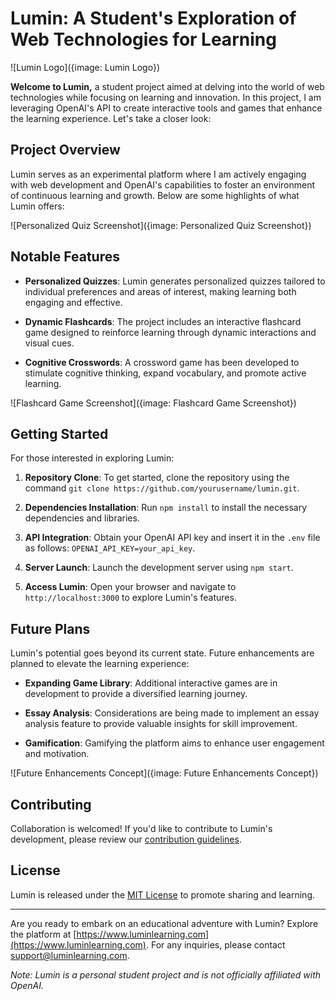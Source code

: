 # Lumin: A Student's Exploration of Web Technologies for Learning

![Lumin Logo]({image: Lumin Logo})

**Welcome to Lumin,** a student project aimed at delving into the world of web technologies while focusing on learning and innovation. In this project, I am leveraging OpenAI's API to create interactive tools and games that enhance the learning experience. Let's take a closer look:

## Project Overview

Lumin serves as an experimental platform where I am actively engaging with web development and OpenAI's capabilities to foster an environment of continuous learning and growth. Below are some highlights of what Lumin offers:

![Personalized Quiz Screenshot]({image: Personalized Quiz Screenshot})

## Notable Features

- **Personalized Quizzes**: Lumin generates personalized quizzes tailored to individual preferences and areas of interest, making learning both engaging and effective.

- **Dynamic Flashcards**: The project includes an interactive flashcard game designed to reinforce learning through dynamic interactions and visual cues.

- **Cognitive Crosswords**: A crossword game has been developed to stimulate cognitive thinking, expand vocabulary, and promote active learning.

![Flashcard Game Screenshot]({image: Flashcard Game Screenshot})

## Getting Started

For those interested in exploring Lumin:

1. **Repository Clone**: To get started, clone the repository using the command `git clone https://github.com/yourusername/lumin.git`.

2. **Dependencies Installation**: Run `npm install` to install the necessary dependencies and libraries.

3. **API Integration**: Obtain your OpenAI API key and insert it in the `.env` file as follows: `OPENAI_API_KEY=your_api_key`.

4. **Server Launch**: Launch the development server using `npm start`.

5. **Access Lumin**: Open your browser and navigate to `http://localhost:3000` to explore Lumin's features.

## Future Plans

Lumin's potential goes beyond its current state. Future enhancements are planned to elevate the learning experience:

- **Expanding Game Library**: Additional interactive games are in development to provide a diversified learning journey.

- **Essay Analysis**: Considerations are being made to implement an essay analysis feature to provide valuable insights for skill improvement.

- **Gamification**: Gamifying the platform aims to enhance user engagement and motivation.

![Future Enhancements Concept]({image: Future Enhancements Concept})

## Contributing

Collaboration is welcomed! If you'd like to contribute to Lumin's development, please review our [contribution guidelines](CONTRIBUTING.md).

## License

Lumin is released under the [MIT License](LICENSE) to promote sharing and learning.

---

Are you ready to embark on an educational adventure with Lumin? Explore the platform at [https://www.luminlearning.com](https://www.luminlearning.com). For any inquiries, please contact support@luminlearning.com.

*Note: Lumin is a personal student project and is not officially affiliated with OpenAI.*
